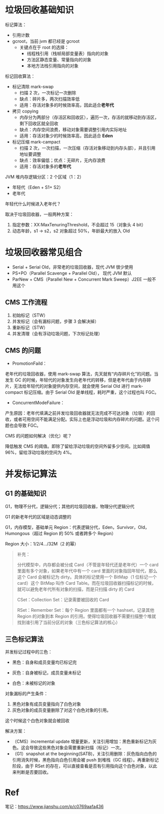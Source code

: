 # 垃圾回收基础知识



标记算法：

- 引用计数
- gcroot，当前 jvm 都已经是 gcroot
  - 关键点在于 root 的选择：
    - 线程栈引用（栈帧局部变量表）指向的对象
    - 方法区静态变量、常量指向的对象
    - 本地方法栈引用指向的对象

标记回收算法：

- 标记清除 mark-swap
  - 扫描 2 次，一次标记一次删除
  - 缺点：碎片多，两次扫描效率低
  - 适用：存活对象多的时候效率高，因此适合**老年代**
- 拷贝 copying
  - 内存分为两部分（存活区和回收区），遍历一次，存活的就移动到存活区，剩下回收区就全回收
  - 缺点：内存空间浪费，移动对象需要调整引用内实际地址
  - 适用：存活对象少的时候效率高，因此适合 **Eden**
- 标记压缩 mark-campact
  - 扫描 2 次，一次扫描，一次压缩（存活对象移动到内存头部），并且引用地址要调整
  - 缺点：效率偏低；优点：无碎片，无内存浪费
  - 适用：存活对象多的**老年代**



JVM 堆内存逻辑分区：2 个区域（1：2）

- 年轻代（Eden + S1+ S2）
- 老年代



年轻代什么时候进入老年代？

取决于垃圾回收器，一般两种方案：

1. 指定参数：XX:MaxTenuringThreshold，不会超过 15（对象头 4 bit）
2. 动态年龄，s1 -> s2，s2 对象超过 50%，年龄最大的放入 Old



# 垃圾回收器常见组合

- Serial + Serial Old，非常老的垃圾回收器，现代 JVM 很少使用
- PS+PO（Parallel Scavenge + Parallel Old）， 现代 JVM 默认
- ParNew + CMS（Parallel New + Concurrent Mark Sweep）J2EE 一般不用这个



## CMS 工作流程

1. 初始标记（STW）
2. 并发标记（会有漏标问题，步骤 3 会解决掉）
3. 重新标记（STW）
4. 并发清理（会有浮动垃圾问题，下次标记处理）



## CMS 的问题

- PromotionFaild：

老年代的垃圾回收器，使用 mark-swap 算法，先天就有“内存碎片化”的问题。当发生 GC 的时候，年轻代的对象发生向老年代的转移，但是老年代由于内存碎片，无法给年轻代的对象提供内存空间，就会使用 Serial Old 进行 mark-compact 标记压缩。由于 Serial Old 是单线程，耗时严重，这个过程也叫 FGC。

- ConcurrentModeFailure：

产生原因：老年代填满之前并发垃圾回收器就无法完成不可达对象（垃圾）的回收，或者可用空间不能满足分配。实际上也是浮动垃圾和内存碎片的问题。这个问题也会导致 FGC。



CMS 的问题如何解决（优化）呢？

降低触发 CMS 的阈值。即除了留给浮动垃圾的空间外留多少空间。比如阈值 96%，留给浮动垃圾的空间为 4%。



# 并发标记算法

## G1 的基础知识

G1，物理不分代，逻辑分代；其他的垃圾回收器，物理分代逻辑分代

G1 的新老年代的区域是动态调整的

G1，内存模型，基础单元 Region：代表逻辑分代，Eden，Survivor，Old，Humongous（超过 Region 的 50% 或者跨多个 Region）

Region 大小：1/2/4.../32M（2 的幂）

> 补充：
>
> 分代模型中，内存都会被分成 Card（不管是年轻代还是老年代）一个 card 里面有多个对象，如果老年代中有一个 card 里面的对象指回年轻代，那么这个 Card 会被标记为 dirty。具体的标记使用一个 BitMap（1 位标记一个 card）这个 BitMap 叫作 Card Table。而在垃圾回收器扫描标记的时候，就可以避免老年代所有对象的扫描，而是只扫描 dirty 的 Card
>
> CSet：Collection Set：记录需要被回收的 Card
>
> RSet：Remember Set：每个 Region 里面都有一个 hashset，记录其他 Region 的对象到本 Region 的引用。使得垃圾回收器不需要扫描整个堆就找到谁引用了当前分区的对象（三色标记算法的核心）

## 三色标记算法

并发标记过程中的三色：

- 黑色：自身和成员变量均已标记完

- 灰色：自身被标记，成员变量未标记

- 白色：未被标记的对象



对象漏标的产生条件：

1. 黑色对象有成员变量指向了白色对象
2. 灰色对象的成员变量删除了对这个白色对象的引用。

这个时候这个白色对象就会被回收



解决方案：

- （CMS）incremental update 增量更新，关注引用增加：黑色重新标记为灰色。这会导致这些黑色对象会需要重新扫描（标记）一次。
- （G1）snapshot at the beginning(SATB)，关注引用删除：灰色指向白色的引用消失时候，黑色指向白色引用会被 push 到堆栈（GC 线程）。再重新标记阶段，由于 RSet 的存在，可以直接查看是否有引用指向这个白色对象，以此来判断是否要回收。



# Ref

笔记：https://www.jianshu.com/p/c0769aafa436

